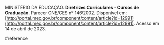 MINISTÉRIO DA EDUCAÇÃO. **Diretrizes Curriculares - Cursos de Graduação**. Parecer CNE/CES nº 146/2002. Disponível em: [http://portal.mec.gov.br/component/content/article?id=12991](http://portal.mec.gov.br/component/content/article?id=12991). Acesso em 14 de abril de 2023.

#reference